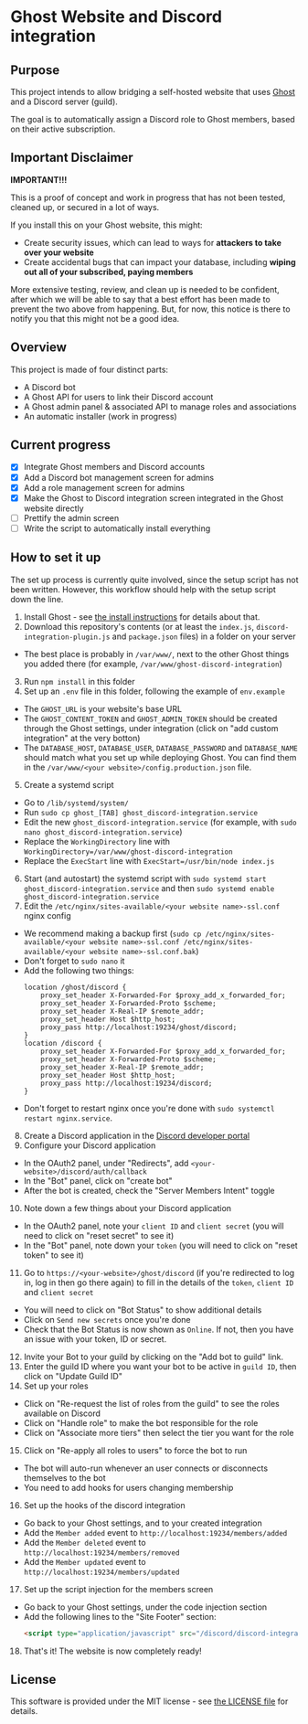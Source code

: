 # Ghost Website and Discord integration

## Purpose

This project intends to allow bridging a self-hosted website that uses [Ghost](https://github.com/TryGhost/Ghost) and a Discord server (guild).

The goal is to automatically assign a Discord role to Ghost members, based on their active subscription.

## Important Disclaimer

**IMPORTANT!!!**

This is a proof of concept and work in progress that has not been tested, cleaned up, or secured in a lot of ways.

If you install this on your Ghost website, this might:
- Create security issues, which can lead to ways for **attackers to take over your website**
- Create accidental bugs that can impact your database, including **wiping out all of your subscribed, paying members**

More extensive testing, review, and clean up is needed to be confident, after which we will be able to say that a best effort has been made to prevent the two above from happening. But, for now, this notice is there to notify you that this might not be a good idea.

## Overview

This project is made of four distinct parts:
- A Discord bot
- A Ghost API for users to link their Discord account
- A Ghost admin panel & associated API to manage roles and associations 
- An automatic installer (work in progress)

## Current progress

- [X] Integrate Ghost members and Discord accounts
- [X] Add a Discord bot management screen for admins
- [X] Add a role management screen for admins
- [X] Make the Ghost to Discord integration screen integrated in the Ghost website directly
- [ ] Prettify the admin screen
- [ ] Write the script to automatically install everything

## How to set it up

The set up process is currently quite involved, since the setup script has not been written. However, this workflow should help with the setup script down the line.

1. Install Ghost - see [the install instructions](https://ghost.org/docs/install/ubuntu/) for details about that.
2. Download this repository's contents (or at least the `index.js`, `discord-integration-plugin.js` and `package.json` files) in a folder on your server
  - The best place is probably in `/var/www/`, next to the other Ghost things you added there (for example, `/var/www/ghost-discord-integration`)
3. Run `npm install` in this folder
4. Set up an `.env` file in this folder, following the example of `env.example`
  - The `GHOST_URL` is your website's base URL
  - The `GHOST_CONTENT_TOKEN` and `GHOST_ADMIN_TOKEN` should be created through the Ghost settings, under integration (click on "add custom integration" at the very botton)
  - The `DATABASE_HOST`, `DATABASE_USER`, `DATABASE_PASSWORD` and `DATABASE_NAME` should match what you set up while deploying Ghost. You can find them in the `/var/www/<your website>/config.production.json` file.
5. Create a systemd script
  - Go to `/lib/systemd/system/`
  - Run `sudo cp ghost_[TAB] ghost_discord-integration.service`
  - Edit the new `ghost_discord-integration.service` (for example, with `sudo nano ghost_discord-integration.service`)
  - Replace the `WorkingDirectory` line with `WorkingDirectory=/var/www/ghost-discord-integration`
  - Replace the `ExecStart` line with `ExecStart=/usr/bin/node index.js`
6. Start (and autostart) the systemd script with `sudo systemd start ghost_discord-integration.service` and then `sudo systemd enable ghost_discord-integration.service`
7. Edit the `/etc/nginx/sites-available/<your website name>-ssl.conf` nginx config
  - We recommend making a backup first (`sudo cp /etc/nginx/sites-available/<your website name>-ssl.conf /etc/nginx/sites-available/<your website name>-ssl.conf.bak`)
  - Don't forget to `sudo nano` it
  - Add the following two things:
    ```nginx
    location /ghost/discord {
        proxy_set_header X-Forwarded-For $proxy_add_x_forwarded_for;
        proxy_set_header X-Forwarded-Proto $scheme;
        proxy_set_header X-Real-IP $remote_addr;
        proxy_set_header Host $http_host;
        proxy_pass http://localhost:19234/ghost/discord;
    }
    location /discord {
        proxy_set_header X-Forwarded-For $proxy_add_x_forwarded_for;
        proxy_set_header X-Forwarded-Proto $scheme;
        proxy_set_header X-Real-IP $remote_addr;
        proxy_set_header Host $http_host;
        proxy_pass http://localhost:19234/discord;
    }
    ```
  - Don't forget to restart nginx once you're done with `sudo systemctl restart nginx.service`.
8. Create a Discord application in the [Discord developer portal](https://discord.com/developers/applications)
9. Configure your Discord application
  - In the OAuth2 panel, under "Redirects", add `<your-website>/discord/auth/callback`
  - In the "Bot" panel, click on "create bot"
  - After the bot is created, check the "Server Members Intent" toggle
10. Note down a few things about your Discord application
  - In the OAuth2 panel, note your `client ID` and `client secret` (you will need to click on "reset secret" to see it)
  - In the "Bot" panel, note down your `token` (you will need to click on "reset token" to see it)
11. Go to `https://<your-website>/ghost/discord` (if you're redirected to log in, log in then go there again) to fill in the details of the `token`, `client ID` and `client secret`
  - You will need to click on "Bot Status" to show additional details
  - Click on `Send new secrets` once you're done
  - Check that the Bot Status is now shown as `Online`. If not, then you have an issue with your token, ID or secret.
12. Invite your Bot to your guild by clicking on the "Add bot to guild" link.
13. Enter the guild ID where you want your bot to be active in `guild ID`, then click on "Update Guild ID"
14. Set up your roles
  - Click on "Re-request the list of roles from the guild" to see the roles available on Discord
  - Click on "Handle role" to make the bot responsible for the role
  - Click on "Associate more tiers" then select the tier you want for the role
15. Click on "Re-apply all roles to users" to force the bot to run
  - The bot will auto-run whenever an user connects or disconnects themselves to the bot
  - You need to add hooks for users changing membership
16. Set up the hooks of the discord integration
  - Go back to your Ghost settings, and to your created integration
  - Add the `Member added` event to `http://localhost:19234/members/added`
  - Add the `Member deleted` event to `http://localhost:19234/members/removed`
  - Add the `Member updated` event to `http://localhost:19234/members/updated`
17. Set up the script injection for the members screen
  - Go back to your Ghost settings, under the code injection section
  - Add the following lines to the "Site Footer" section:
    ```html
    <script type="application/javascript" src="/discord/discord-integration-plugin.js"></script>
    ```
18. That's it! The website is now completely ready!

## License

This software is provided under the MIT license - see [the LICENSE file](./LICENSE) for details.
